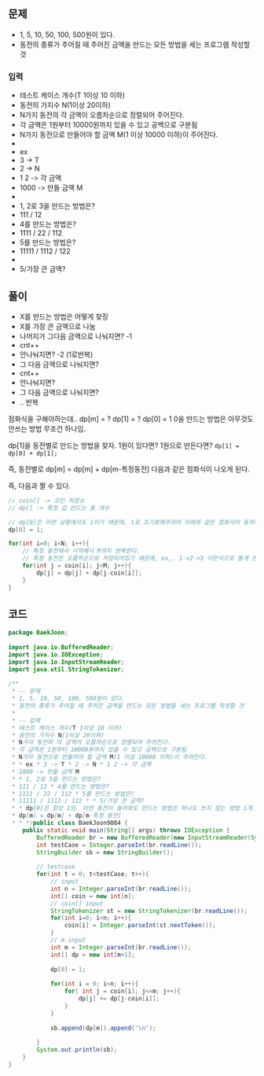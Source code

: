 ## 문제
* 1, 5, 10, 50, 100, 500원이 있다.  
* 동전의 종류가 주어질 때 주어진 금액을 만드는 모든 방법을 세는 프로그램 작성할 것

### 입력  
* 테스트 케이스 개수(T 1이상 10 이하)  
* 동전의 가지수 N(1이상 20이하)  
* N가지 동전의 각 금액이 오름차순으로 정렬되어 주어진다.  
* 각 금액은 1원부터 10000원까지 있을 수 있고 공백으로 구분됨  
* N가지 동전으로 만들어야 할 금액 M(1 이상 10000 이하)이 주어진다.  
*  
* ex  
* 3 -> T  
* 2 -> N  
* 1 2 -> 각 금액  
* 1000 -> 만들 금액 M  
*  
* 1, 2로 3을 만드는 방법은?  
* 111 / 12  
* 4를 만드는 방법은?  
* 1111 / 22 / 112  
* 5를 만드는 방법은?  
* 11111 / 1112 / 122  
*  
* 5/가장 큰 금액?  

## 풀이
* X를 만드는 방법은 어떻게 찾징  
* X를 가장 큰 금액으로 나눔  
* 나머지가 그다음 금액으로 나눠지면? -1  
*  cnt++  
* 안나눠지면? -2 (1로반복)  
*  그 다음 금액으로 나눠지면?  
*   cnt++  
*  안나눠지면?  
*   그 다음 금액으로 나눠지면?  
*    .. 반복

점화식을 구해야하는데..
dp\[m] = ?
dp\[1] = ?
dp\[0] = 1
0을 만드는 방법은 아무것도 안쓰는 방법 무조건 하나임.

dp\[1]을 동전별로 만드는 방법을 찾자.
1원이 있다면? 1원으로 만든다면?
`dp[1] = dp[0] + dp[1];`

즉, 동전별로 dp\[m] = dp\[m] + dp\[m-특정동전]
다음과 같은 점화식이 나오게 된다.

즉, 다음과 짤 수 있다.
```java
// coin[] -> 코인 저장소
// dp[] -> 특정 값 만드는 총 개수

// dp[0]은 어떤 상황에서도 1이기 때문에, 1로 초기화해주어야 아래와 같은 점화식이 동작하게 된다.
dp[0] = 1;

for(int i=0; i<N; i++){
	// 특정 동전에서 시작해서 M까지 반복한다.
	// 특정 동전은 오름차순으로 저장되어있기 때문에, ex,. 1->2->3 이런식으로 돌게 된다.
	for(int j = coin[i]; j<M; j++){
		dp[j] = dp[j] + dp[j-coin[i]];
	}
}
```


## 코드

``` java
package BaekJoon;  
  
import java.io.BufferedReader;  
import java.io.IOException;  
import java.io.InputStreamReader;  
import java.util.StringTokenizer;  
  
/**  
 * -- 문제  
 * 1, 5, 10, 50, 100, 500원이 있다.  
 * 동전의 종류가 주어질 때 주어진 금액을 만드는 모든 방법을 세는 프로그램 작성할 것  
 *  
 * -- 입력  
 * 테스트 케이스 개수(T 1이상 10 이하)  
 * 동전의 가지수 N(1이상 20이하)  
 * N가지 동전의 각 금액이 오름차순으로 정렬되어 주어진다.  
 * 각 금액은 1원부터 10000원까지 있을 수 있고 공백으로 구분됨  
 * N가지 동전으로 만들어야 할 금액 M(1 이상 10000 이하)이 주어진다.  
 * * ex * 3 -> T * 2 -> N * 1 2 -> 각 금액  
 * 1000 -> 만들 금액 M  
 * * 1, 2로 3을 만드는 방법은?  
 * 111 / 12 * 4를 만드는 방법은?  
 * 1111 / 22 / 112 * 5를 만드는 방법은?  
 * 11111 / 1112 / 122 * * 5/가장 큰 금액?  
 * * dp[0]은 항상 1임. 어떤 동전이 들어와도 만드는 방법은 하나도 쓰지 않는 방법 1개.  
 * dp[m] = dp[m] + dp[m-특정 동전]  
 * * */public class BaekJoon9084 {  
    public static void main(String[] args) throws IOException {  
        BufferedReader br = new BufferedReader(new InputStreamReader(System.in));  
        int testCase = Integer.parseInt(br.readLine());  
        StringBuilder sb = new StringBuilder();  
  
        // testcase  
        for(int t = 0; t<testCase; t++){  
            // input  
            int n = Integer.parseInt(br.readLine());  
            int[] coin = new int[n];  
            // coin[] input  
            StringTokenizer st = new StringTokenizer(br.readLine());  
            for(int i=0; i<n; i++){  
                coin[i] = Integer.parseInt(st.nextToken());  
            }  
            // m input  
            int m = Integer.parseInt(br.readLine());  
            int[] dp = new int[m+1];  
  
            dp[0] = 1;  
  
            for(int i = 0; i<n; i++){  
                for( int j = coin[i]; j<=m; j++){  
                    dp[j] += dp[j-coin[i]];  
                }  
            }  
  
            sb.append(dp[m]).append('\n');  
  
        }  
        System.out.println(sb);  
    }  
}
```